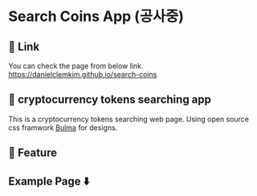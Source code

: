 # Search Coins App (공사중)

## :rabbit: Link

You can check the page from below link. <br>
https://danielclemkim.github.io/search-coins

## :rabbit: cryptocurrency tokens searching app

This is a cryptocurrency tokens searching web page.
Using open source css framwork [Bulma](https://bulma.io/) for designs.

## :rabbit: Feature

## Example Page ⬇️
